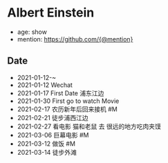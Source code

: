 # Albert Einstein 

- age: show
- mention: https://github.com/{@mention}

## Date
- 2021-01-12-~
- 2021-01-12 Wechat
- 2021-01-17 First Date 浦东江边
- 2021-01-30 First go to watch Movie
- 2021-02-17 农历新年后回来接机 #M
- 2021-02-21 徒步浦西江边
- 2021-02-27 看电影 猫和老鼠 去 很远的地方吃肉夹馍
- 2021-03-06 巨幕电影 #M
- 2021-03-12 做饭 #M
- 2021-03-14 徒步外滩 

